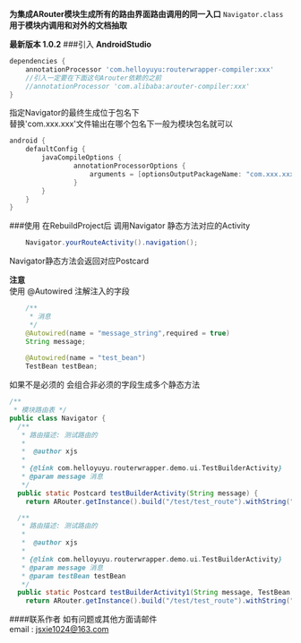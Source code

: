 
**为集成ARouter模块生成所有的路由界面路由调用的同一入口**
<code>Navigator.class</code>\
**用于模块内调用和对外的文档抽取**

**最新版本 1.0.2**
###引入
**AndroidStudio**
```groovy
dependencies {
    annotationProcessor 'com.helloyuyu:routerwrapper-compiler:xxx'
    //引入一定要在下面这句Arouter依赖的之前
    //annotationProcessor 'com.alibaba:arouter-compiler:xxx'
}
```
指定Navigator的最终生成位于包名下\
替换'com.xxx.xxx'文件输出在哪个包名下一般为模块包名就可以
```groovy
android {
    defaultConfig {
        javaCompileOptions {
                annotationProcessorOptions {
                    arguments = [optionsOutputPackageName: "com.xxx.xxx"]
                }
        }
    }
}
```
###使用
在RebuildProject后 调用Navigator 静态方法对应的Activity
```java
    Navigator.yourRouteActivity().navigation();
```
Navigator静态方法会返回对应Postcard

**注意**\
使用 @Autowired 注解注入的字段
```java
    /**
     * 消息
     */
    @Autowired(name = "message_string",required = true)
    String message;
    
    @Autowired(name = "test_bean")
    TestBean testBean;
```
如果不是必须的
会组合非必须的字段生成多个静态方法
```java
/**
 * 模块路由表 */
public class Navigator {
  /**
   * 路由描述: 测试路由的
   *
   *  @author xjs
   *
   * {@link com.helloyuyu.routerwrapper.demo.ui.TestBuilderActivity}
   * @param message 消息
   */
  public static Postcard testBuilderActivity(String message) {
    return ARouter.getInstance().build("/test/test_route").withString("message_string",message);}

  /**
   * 路由描述: 测试路由的
   *
   *  @author xjs
   *
   * {@link com.helloyuyu.routerwrapper.demo.ui.TestBuilderActivity}
   * @param message 消息
   * @param testBean testBean
   */
  public static Postcard testBuilderActivity1(String message, TestBean testBean) {
    return ARouter.getInstance().build("/test/test_route").withString("message_string",message).withObject("test_bean",testBean);}
```
####联系作者
如有问题或其他方面请邮件\
email : jsxie1024@163.com




